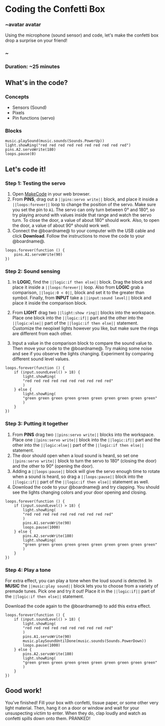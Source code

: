# Coding the Confetti Box 

### ~avatar avatar 
Using the microphone (sound sensor) and code, let's make the confetti box drop a
surprise on your friend!
### ~ 

### Duration: ~25 minutes 

## What's in the code?

### Concepts
* Sensors (Sound)
* Pixels
* Pin functions (servo)

### Blocks

```cards
music.playSound(music.sounds(Sounds.PowerUp))
light.showRing("red red red red red red red red red red")
pins.A2.servoWrite(180)
loops.pause(0)
``` 
## Let's code it!

### Step 1: Testing the servo

1. Open [MakeCode](@homeurl@) in your web browser.
2. From **PINS**, drag out a ``||pins:servo write||`` block, and place it inside a ``||loops:forever||`` loop to change the position of the servo. Make sure you set the pin to ``A1``. The servo can only turn between 0° and 180°, so try playing around with values inside that range and watch the servo turn. To close the door, a value of about 180° should work. Also, to open the door, a value of about 90° should work well.
3. Connect the @boardname@ to your computer with the USB cable and click **Download**. Follow the instructions to move the code to your @boardname@.

```blocks
loops.forever(function () {
    pins.A1.servoWrite(90)
})
```

### Step 2: Sound sensing

1. In **LOGIC**, find the ``||logic:if then else||`` block. Drag the block and place it inside a ``||loops:forever||`` loop. Also from **LOGIC** grab a comparison, ``||logic:0 < 0||``, block and set it to the greater than symbol. Finally, from **INPUT** take a ``||input:sound level||`` block and place it inside the comparison block. 

2. From **LIGHT** drag two ``||light:show ring||`` blocks into the workspace. Place one block into the ``||logic:if||`` part and the other into the ``||logic:else||`` part of the ``||logic:if then else||`` statement. Customize the neopixel lights however you like, but make sure the rings are different from each other.

3. Input a value in the comparison block to compare the sound value to. Then move your code to the @boardname@. Try making some noise and see if you observe the lights changing. Experiment by comparing different sound level values.

```blocks
loops.forever(function () {
    if (input.soundLevel() > 18) {
        light.showRing(
        "red red red red red red red red red red"
        )
    } else {
        light.showRing(
        "green green green green green green green green green green"
        )
    }
})
```

### Step 3: Putting it together

1. From **PINS** drag two ``||pins:servo write||`` blocks into the workspace. Place one ``||pins:servo write||`` block into the ``||logic:if||`` part and the other into the ``||logic:else||`` part of the ``||logic:if then else||`` statement.
2. The door should open when a loud sound is heard, so set one ``||pins:servo write||`` block to turn the servo to 180° (closing the door) and the other to 90° (opening the door). 
3. Adding a ``||loops:pause||`` block will give the servo enough time to rotate when a sound is heard, so drag a ``||loops:pause||`` block into the ``||logic:if||`` part of the ``||logic:if then else||`` statement as well.
4. Download the code to your @boardname@ and try clapping. You should see the lights changing colors and your door opening and closing.

```blocks
loops.forever(function () {
    if (input.soundLevel() > 18) {
        light.showRing(
        "red red red red red red red red red red"
        )
        pins.A1.servoWrite(90)
        loops.pause(1000)
    } else {
        pins.A2.servoWrite(180)
        light.showRing(
        "green green green green green green green green green green"
        )
    }
})
```
### Step 4: Play a tone

For extra effect, you can play a tone when the loud sound is detected. In **MUSIC** the ``||music:play sound||`` block lets you to choose from a variety of premade tunes. Pick one and try it out! Place it in the ``||logic:if||`` part of the ``||logic:if then else||`` statement.

Download the code again to the @boardname@ to add this extra effect.

```blocks
loops.forever(function () {
    if (input.soundLevel() > 18) {
        light.showRing(
        "red red red red red red red red red red"
        )
        pins.A1.servoWrite(90)
        music.playSoundUntilDone(music.sounds(Sounds.PowerDown))
        loops.pause(1000)
    } else {
        pins.A2.servoWrite(180)
        light.showRing(
        "green green green green green green green green green green"
        )
    }
})
```

## Good work!

You’ve finished! Fill your box with confetti, tissue paper, or some other very light material. Then, hang it on a door or window and wait for your unsuspecting victim to enter. When they do, clap loudly and watch as confetti spills down onto them. PRANKED!
